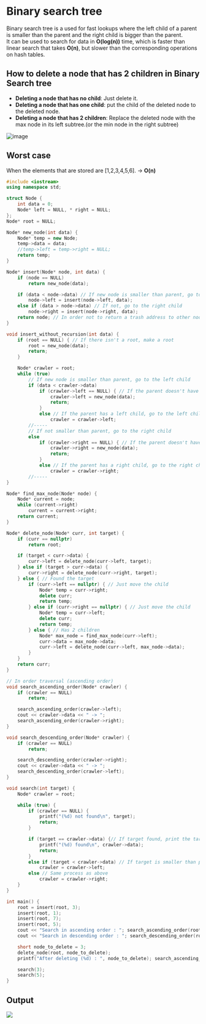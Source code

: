 # Binary search tree
Binary search tree is a used for fast lookups where the left child of a parent is smaller than the parent and the right child is bigger than the parent.<br>
It can be used to search for data in **O(log(n))** time, which is faster than linear search that takes **O(n)**, but slower than the corresponding operations on hash tables.

## How to delete a node that has 2 children in Binary Search tree
- **Deleting a node that has no child**: Just delete it.
- **Deleting a node that has one child**: put the child of the deleted node to the deleted node.
- **Deleting a node that has 2 children**: Replace the deleted node with the max node in its left subtree.(or the min node in the right subtree)

![image](https://user-images.githubusercontent.com/67142421/176267897-54f6b683-1030-4394-b91e-57225fd1f85c.png)

## Worst case
When the elements that are stored are [1,2,3,4,5,6]. -> **O(n)**

~~~C++
#include <iostream>
using namespace std;

struct Node {
	int data = 0;
	Node* left = NULL, * right = NULL;
};
Node* root = NULL;

Node* new_node(int data) {
	Node* temp = new Node;
	temp->data = data;
	//temp->left = temp->right = NULL;
	return temp;
}

Node* insert(Node* node, int data) {
	if (node == NULL)
		return new_node(data);

	if (data < node->data) // If new node is smaller than parent, go to the left child
		node->left = insert(node->left, data);
	else if (data > node->data) // If not, go to the right child
		node->right = insert(node->right, data);
	return node; // In order not to return a trash address to other nodes that have been visited.
}

void insert_without_recursion(int data) {
	if (root == NULL) { // If there isn't a root, make a root
		root = new_node(data);
		return;
	}

	Node* crawler = root;
	while (true)
		// If new node is smaller than parent, go to the left child
		if (data < crawler->data)
			if (crawler->left == NULL) { // If the parent doesn't have a left child, insert in the left child
				crawler->left = new_node(data);
				return;
			}
			else // If the parent has a left child, go to the left child to get to the destination
				crawler = crawler->left;
		//-----
		// If not smaller than parent, go to the right child
		else
			if (crawler->right == NULL) { // If the parent doesn't have a right child, insert in the right child
				crawler->right = new_node(data);
				return;
			}
			else // If the parent has a right child, go to the right child to get to the destination
				crawler = crawler->right;
		//-----
}

Node* find_max_node(Node* node) {
    Node* current = node;
    while (current->right)
        current = current->right;
    return current;
}

Node* delete_node(Node* curr, int target) {
    if (curr == nullptr)
        return root;

    if (target < curr->data) {
        curr->left = delete_node(curr->left, target);
    } else if (target > curr->data) {
        curr->right = delete_node(curr->right, target);
    } else { // Found the target
        if (curr->left == nullptr) { // Just move the child
            Node* temp = curr->right;
            delete curr;
            return temp;
        } else if (curr->right == nullptr) { // Just move the child
            Node* temp = curr->left;
            delete curr;
            return temp;
        } else { // Has 2 children
            Node* max_node = find_max_node(curr->left);
            curr->data = max_node->data;
            curr->left = delete_node(curr->left, max_node->data);
        }
    }
    return curr;
}

// In order traversal (ascending order)
void search_ascending_order(Node* crawler) {
	if (crawler == NULL)
		return;

	search_ascending_order(crawler->left);
	cout << crawler->data << " -> ";
	search_ascending_order(crawler->right);
}

void search_descending_order(Node* crawler) {
	if (crawler == NULL)
		return;

	search_descending_order(crawler->right);
	cout << crawler->data << " -> ";
	search_descending_order(crawler->left);
}

void search(int target) {
	Node* crawler = root;

	while (true) {
		if (crawler == NULL) {
			printf("(%d) not found\n", target);
			return;
		}

		if (target == crawler->data) {// If target found, print the target
			printf("(%d) found\n", crawler->data);
			return;
		}
		else if (target < crawler->data) // If target is smaller than parent, search to the left to find the target
			crawler = crawler->left;
		else // Same process as above
			crawler = crawler->right;
	}
}

int main() {
	root = insert(root, 3);
	insert(root, 1);
	insert(root, 7);
	insert(root, 5);
	cout << "Search in ascending order : "; search_ascending_order(root); cout << "\n";
	cout << "Search in descending order : "; search_descending_order(root); cout << "\n";

	short node_to_delete = 3;
	delete_node(root, node_to_delete);
	printf("After deleting (%d) : ", node_to_delete); search_ascending_order(root); cout << "\n";

	search(3);
	search(5);
}
~~~
## Output
<img src="https://user-images.githubusercontent.com/67142421/148778914-a7f42d34-addd-4c75-a6df-3638c62bb195.png">


